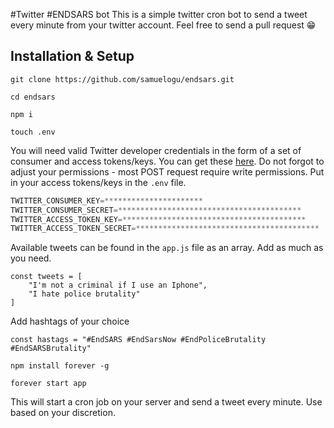 #Twitter #ENDSARS bot
This is a simple twitter cron bot to send a tweet every minute from your twitter account. Feel free to send a pull request 😁

## Installation & Setup ##
`git clone https://github.com/samuelogu/endsars.git`

`cd endsars`

`npm i`

`touch .env`

You will need valid Twitter developer credentials in the form of a set of consumer and access tokens/keys. You can get these [here](https://apps.twitter.com/). Do not forgot to adjust your permissions - most POST request require write permissions. Put in your access tokens/keys in the `.env` file.

```javascript
TWITTER_CONSUMER_KEY=**********************
TWITTER_CONSUMER_SECRET=*****************************************
TWITTER_ACCESS_TOKEN_KEY=*****************************************
TWITTER_ACCESS_TOKEN_SECRET=*****************************************
```

Available tweets can be found in the `app.js` file as an array. Add as much as you need.

```
const tweets = [
    "I'm not a criminal if I use an Iphone",
    "I hate police brutality"
]
```

Add hashtags of your choice 

```
const hastags = "#EndSARS #EndSarsNow #EndPoliceBrutality #EndSARSBrutality"
```

`npm install forever -g`

`forever start app`

This will start a cron job on your server and send a tweet every minute. Use based on your discretion.

